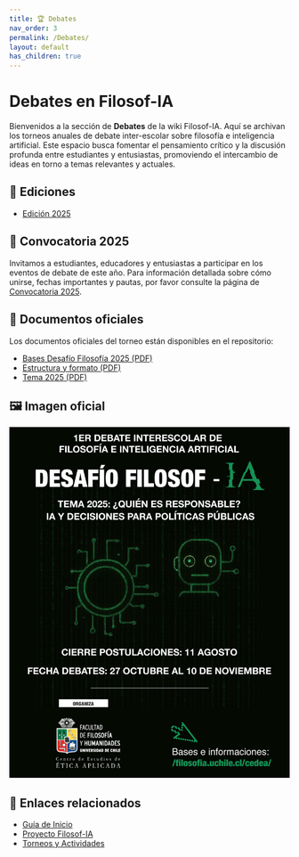 ```yaml
---
title: 🏆 Debates
nav_order: 3
permalink: /Debates/
layout: default
has_children: true
---
```


# Debates en Filosof-IA

Bienvenidos a la sección de **Debates** de la wiki Filosof-IA. Aquí se archivan los torneos anuales de debate inter-escolar sobre filosofía e inteligencia artificial. Este espacio busca fomentar el pensamiento crítico y la discusión profunda entre estudiantes y entusiastas, promoviendo el intercambio de ideas en torno a temas relevantes y actuales.

## 📂 Ediciones

- [Edición 2025](./2025/)

## 📢 Convocatoria 2025

Invitamos a estudiantes, educadores y entusiastas a participar en los eventos de debate de este año. Para información detallada sobre cómo unirse, fechas importantes y pautas, por favor consulte la página de [Convocatoria 2025](./Convocatoria-2025.md).

## 📑 Documentos oficiales

Los documentos oficiales del torneo están disponibles en el repositorio:

- [Bases Desafío Filosofía 2025 (PDF)](./2025/Bases_Desafio_FilosofIA_2025.pdf)  
- [Estructura y formato (PDF)](./2025/Estructura_y_formato_2025.pdf)  
- [Tema 2025 (PDF)](./2025/Tema_2025.pdf)

## 🖼️ Imagen oficial

![Imagen oficial del Desafío Filosof-IA 2025](./2025/Imagen_Oficial_Desafio_FilosofIA_2025.png)


## 🔗 Enlaces relacionados

- [Guía de Inicio](../Guia-de-Inicio/)
- [Proyecto Filosof-IA](../Proyecto-FilosofIA/)
- [Torneos y Actividades](../Torneos-y-Actividades/)
